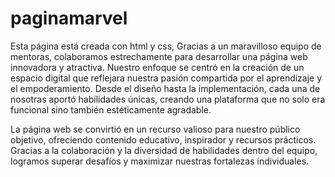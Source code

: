 # paginamarvel
Esta página está creada con html y css, Gracias a un maravilloso equipo de mentoras, colaboramos estrechamente para desarrollar una página web innovadora y atractiva. Nuestro enfoque se centró en la creación de un espacio digital que reflejara nuestra pasión compartida por el aprendizaje y el empoderamiento. Desde el diseño hasta la implementación, cada una de nosotras aportó habilidades únicas, creando una plataforma que no solo era funcional sino también estéticamente agradable.

La página web se convirtió en un recurso valioso para nuestro público objetivo, ofreciendo contenido educativo, inspirador y recursos prácticos. Gracias a la colaboración y la diversidad de habilidades dentro del equipo, logramos superar desafíos y maximizar nuestras fortalezas individuales.

